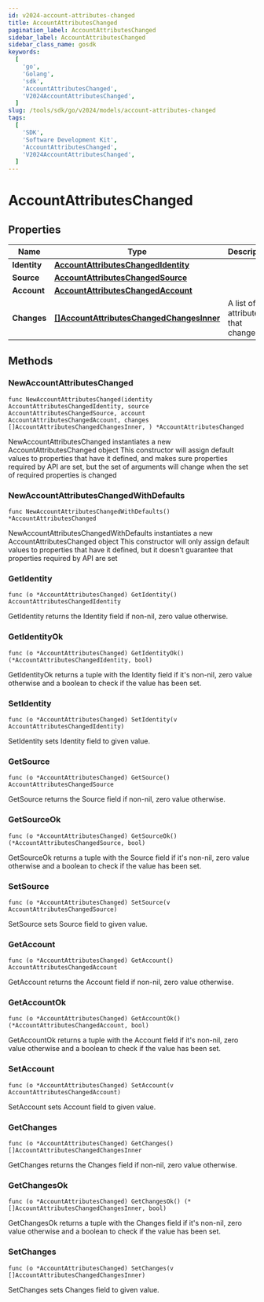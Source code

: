 ```yaml
---
id: v2024-account-attributes-changed
title: AccountAttributesChanged
pagination_label: AccountAttributesChanged
sidebar_label: AccountAttributesChanged
sidebar_class_name: gosdk
keywords:
  [
    'go',
    'Golang',
    'sdk',
    'AccountAttributesChanged',
    'V2024AccountAttributesChanged',
  ]
slug: /tools/sdk/go/v2024/models/account-attributes-changed
tags:
  [
    'SDK',
    'Software Development Kit',
    'AccountAttributesChanged',
    'V2024AccountAttributesChanged',
  ]
---
```


# AccountAttributesChanged

## Properties

| Name | Type | Description | Notes |
| --- | --- | --- | --- |
| **Identity** | [**AccountAttributesChangedIdentity**](account-attributes-changed-identity) |  |
| **Source** | [**AccountAttributesChangedSource**](account-attributes-changed-source) |  |
| **Account** | [**AccountAttributesChangedAccount**](account-attributes-changed-account) |  |
| **Changes** | [**[]AccountAttributesChangedChangesInner**](account-attributes-changed-changes-inner) | A list of attributes that changed. |

## Methods

### NewAccountAttributesChanged

`func NewAccountAttributesChanged(identity AccountAttributesChangedIdentity, source AccountAttributesChangedSource, account AccountAttributesChangedAccount, changes []AccountAttributesChangedChangesInner, ) *AccountAttributesChanged`

NewAccountAttributesChanged instantiates a new AccountAttributesChanged object This constructor will assign default values to properties that have it defined, and makes sure properties required by API are set, but the set of arguments will change when the set of required properties is changed

### NewAccountAttributesChangedWithDefaults

`func NewAccountAttributesChangedWithDefaults() *AccountAttributesChanged`

NewAccountAttributesChangedWithDefaults instantiates a new AccountAttributesChanged object This constructor will only assign default values to properties that have it defined, but it doesn't guarantee that properties required by API are set

### GetIdentity

`func (o *AccountAttributesChanged) GetIdentity() AccountAttributesChangedIdentity`

GetIdentity returns the Identity field if non-nil, zero value otherwise.

### GetIdentityOk

`func (o *AccountAttributesChanged) GetIdentityOk() (*AccountAttributesChangedIdentity, bool)`

GetIdentityOk returns a tuple with the Identity field if it's non-nil, zero value otherwise and a boolean to check if the value has been set.

### SetIdentity

`func (o *AccountAttributesChanged) SetIdentity(v AccountAttributesChangedIdentity)`

SetIdentity sets Identity field to given value.

### GetSource

`func (o *AccountAttributesChanged) GetSource() AccountAttributesChangedSource`

GetSource returns the Source field if non-nil, zero value otherwise.

### GetSourceOk

`func (o *AccountAttributesChanged) GetSourceOk() (*AccountAttributesChangedSource, bool)`

GetSourceOk returns a tuple with the Source field if it's non-nil, zero value otherwise and a boolean to check if the value has been set.

### SetSource

`func (o *AccountAttributesChanged) SetSource(v AccountAttributesChangedSource)`

SetSource sets Source field to given value.

### GetAccount

`func (o *AccountAttributesChanged) GetAccount() AccountAttributesChangedAccount`

GetAccount returns the Account field if non-nil, zero value otherwise.

### GetAccountOk

`func (o *AccountAttributesChanged) GetAccountOk() (*AccountAttributesChangedAccount, bool)`

GetAccountOk returns a tuple with the Account field if it's non-nil, zero value otherwise and a boolean to check if the value has been set.

### SetAccount

`func (o *AccountAttributesChanged) SetAccount(v AccountAttributesChangedAccount)`

SetAccount sets Account field to given value.

### GetChanges

`func (o *AccountAttributesChanged) GetChanges() []AccountAttributesChangedChangesInner`

GetChanges returns the Changes field if non-nil, zero value otherwise.

### GetChangesOk

`func (o *AccountAttributesChanged) GetChangesOk() (*[]AccountAttributesChangedChangesInner, bool)`

GetChangesOk returns a tuple with the Changes field if it's non-nil, zero value otherwise and a boolean to check if the value has been set.

### SetChanges

`func (o *AccountAttributesChanged) SetChanges(v []AccountAttributesChangedChangesInner)`

SetChanges sets Changes field to given value.
